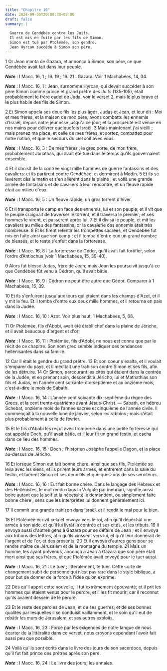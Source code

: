 ```yaml
---
title: "Chapitre 16"
date: 2024-09-06T20:00:38+02:00
draft: false
summary: |
  
  Guerre de Cendébée contre les Juifs.
  Il est mis en fuite par les fils de Simon.
  Simon est tué par Ptolémée, son gendre.
  Jean Hyrcan succède à Simon son père.
---
```



1 Or Jean monta de Gazara, et annonça à Simon, son père, ce que Cendébée avait fait dans leur peuple.

***Note*** :  I Macc. 16, 1 ; 16. 19 ; 16. 21 : Gazara. Voir 1 Machabées, 14, 34.

***Note*** :  I Macc. 16, 1 : Jean, surnommé Hyrcan, qui devait succéder à son père Simon comme prince et grand prêtre des Juifs (135-105), était probablement le frère cadet de Juda, voir le verset 2, mais le plus brave et le plus habile des fils de Simon.

2 Et Simon appela ses deux fils les plus âgés, Judas et Jean, et leur dit : Moi et mes frères, et la maison de mon père, avons combattu les ennemis d'Israël, depuis notre jeunesse jusqu'à ce jour; et la prospérité est venue en nos mains pour délivrer quelquefois Israël. 3 Mais maintenant j'ai vieilli ; mais prenez ma place, et celle de mes frères, et sortez, combattez pour notre nation, et que le secours du ciel soit avec vous.

***Note*** :  I Macc. 16, 3 : De mes frères ; le grec porte, de mon frère, probablement Jonathas, qui avait été tué dans le temps qu’ils gouvernaient ensemble.

4 Et il choisit de la contrée vingt mille hommes de guerre fantassins et des cavaliers: et ils partirent contre Cendébée, et dormirent à Modin. 5 Et ils se levèrent dès le matin et s'en allèrent dans la plaine ; et voilà une grande armée de fantassins et de cavaliers à leur rencontre, et un fleuve rapide était au milieu d'eux.

***Note*** :  I Macc. 16, 5 : Un fleuve rapide, un gros torrent d’hiver.

6 Et il transporta le camp en face des ennemis, lui et son peuple; et il vit que le peuple craignait de traverser le torrent, et il traversa le premier; et ses hommes le virent, et passèrent après lui. 7 Et il divisa le peuple, et mit les cavaliers au milieu des fantassins; or la cavalerie des ennemis était très nombreuse. 8 Et ils firent retentir les trompettes sacrées, et Cendébée fut mis en fuite ainsi que son camp ; et il tomba d'entre eux un grand nombre de blessés, et le reste s'enfuit dans la forteresse.

***Note*** :  I Macc. 16, 8 : La forteresse de Gédor, qu’il avait fait fortifier, selon l’ordre d’Antiochus (voir 1 Machabées, 15, 39-40).

9 Alors fut blessé Judas, frère de Jean; mais Jean les poursuivit jusqu'à ce que Cendébée fût venu à Cédron, qu'il avait bâtie.

***Note*** :  I Macc. 16, 9 : Cédron ne peut être autre que Gédor. Comparer à 1 Machabées, 15, 39.

10 Et ils s'enfuirent jusqu'aux tours qui étaient dans les champs d'Azot, et il y mit le feu. Et il tomba d'entre eux deux mille hommes, et il retourna en paix dans la Judée.

***Note*** :  I Macc. 16, 10 : Azot. Voir plus haut, 1 Machabées, 5, 68.


11 Or Ptolémée, fils d'Abobi, avait été établi chef dans la plaine de Jéricho, et il avait beaucoup d'argent et d'or;

***Note*** :  I Macc. 16, 11 : Ptolémée, fils d’Adobi, ne nous est connu que par le récit de ce chapitre. Son nom grec semble indiquer des tendances hellénisantes dans sa famille.

12 Car il était le gendre du grand prêtre. 13 Et son coeur s'exalta, et il voulait s'emparer du pays, et il méditait une trahison contre Simon et ses fils, afin de les détruire. 14 Or Simon, parcourant les cités qui étaient dans la contrée de la Judée, et en prenant soin, descendit à Jéricho, lui et Mathathias son fils et Judas, en l'année cent soixante-dix-septième et au onzième mois, c'est-à-dire le mois de Sabath.

***Note*** :  I Macc. 16, 14 : L’année cent soixante dix-septième du règne des Grecs, et la cent trente-quatrième avant Jésus-Christ. ― Sabath, en hébreu Schebat, onzième mois de l’année sacrée et cinquième de l’année civile. Il commençait à la nouvelle lune de janvier, selon les rabbins ; mais c’était plus probablement à celle de février.

15 Et le fils d'Abobi les reçut avec tromperie dans une petite forteresse qui est appelée Doch, qu'il avait bâtie, et il leur fit un grand festin, et cacha dans ce lieu des hommes.

***Note*** :  I Macc. 16, 15 : Doch ; l’historien Josèphe l’appelle Dagon, et la place au-dessus de Jéricho.

16 Et lorsque Simon eut fait bonne chère, ainsi que ses fils, Ptolémée se leva avec les siens, et ils prirent leurs armes, et entrèrent dans la salle du festin, et tuèrent Simon et ses deux fils et quelques-uns de ses serviteurs.

***Note*** :  I Macc. 16, 16 : Eut fait bonne chère. Dans le langage des Hébreux et des Hellénistes, le mot rendu dans la Vulgate par inebriari, signifie aussi boire autant que la soif et la nécessité le demandent, ou simplement faire bonne chère ; sens que les interprètes lui donnent généralement ici.

17 Il commit une grande trahison dans Israël, et il rendit le mal pour le bien.


18 Et Ptolémée écrivit cela et envoya vers le roi, afin qu'il dépéchât une armée à son aide, et qu'il lui livrât la contrée et ses cités, et les tributs. 19 Il envoya aussi d'autres gens à Gazara pour se défaire de Jean ; et il envoya aux tribuns des lettres, afin qu'ils vinssent vers lui, et qu'il leur donnerait de l'argent et de l'or, et des présents. 20 Et il envoya d'autres gens pour se rendre maître de Jérusalem et de la montagne du temple. 21 Mais un homme, les ayant prévenus, annonça à Jean à Gazara que son père était mort ainsi que ses frères, et que Ptolémée avait envoyé pour le tuer aussi.

***Note*** :  I Macc. 16, 21 : Le tuer ; littéralement, te tuer. Cette sorte de changement subit de personne qui n’est pas rare dans le style biblique, a pour but de donner de la force à l’idée qu’on exprime.

22 Dès qu'il apprit cette nouvelle, il fut extrêmement épouvanté; et il prit les hommes qui étaient venus pour le perdre, et il les fit mourir; car il reconnut qu'ils avaient dessein de le perdre.


23 Et le reste des paroles de Jean, et de ses guerres, et de ses bonnes qualités par lesquelles il se conduisit vaillamment, et le soin qu'il eut de rebâtir les murs de Jérusalem, et ses autres exploits,

***Note*** :  I Macc. 16, 23 : Forcé par les exigences de notre langue de nous écarter de la littéralité dans ce verset, nous croyons cependant l’avoir fait aussi peu que possible.

24 Voilà qu'ils sont écrits dans le livre des jours de son sacerdoce, depuis qu'il fut fait prince des prêtres après son père.

***Note*** :  I Macc. 16, 24 : Le livre des jours, les annales.
